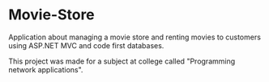# Movie-Store

Application about managing a movie store and renting movies to customers using ASP.NET MVC and code first databases.

This project was made for a subject at college called "Programming network applications".

